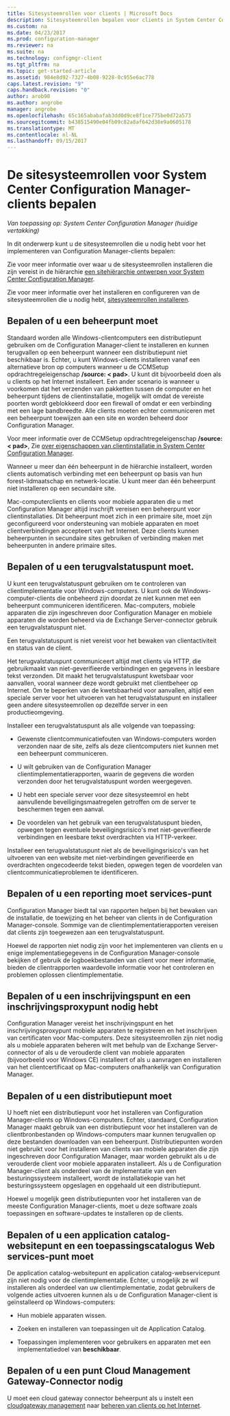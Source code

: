 ```yaml
---
title: Sitesysteemrollen voor clients | Microsoft Docs
description: Sitesysteemrollen bepalen voor clients in System Center Configuration Manager.
ms.custom: na
ms.date: 04/23/2017
ms.prod: configuration-manager
ms.reviewer: na
ms.suite: na
ms.technology: configmgr-client
ms.tgt_pltfrm: na
ms.topic: get-started-article
ms.assetid: 984e8d92-7327-4b08-9228-0c955e6ac778
caps.latest.revision: "9"
caps.handback.revision: "0"
author: arob98
ms.author: angrobe
manager: angrobe
ms.openlocfilehash: 65c165ababafab3dd0d9ce8f1ce775be0d72a573
ms.sourcegitcommit: b438515490e04fb09c82a8af642d38e9a0605178
ms.translationtype: MT
ms.contentlocale: nl-NL
ms.lasthandoff: 09/15/2017
---
```

# <a name="determine-the-site-system-roles-for-system-center-configuration-manager-clients"></a>De sitesysteemrollen voor System Center Configuration Manager-clients bepalen

*Van toepassing op: System Center Configuration Manager (huidige vertakking)*

In dit onderwerp kunt u de sitesysteemrollen die u nodig hebt voor het implementeren van Configuration Manager-clients bepalen:  

 Zie voor meer informatie over waar u de sitesysteemrollen installeren die zijn vereist in de hiërarchie [een sitehiërarchie ontwerpen voor System Center Configuration Manager](../../../../core/plan-design/hierarchy/design-a-hierarchy-of-sites.md).  

 Zie voor meer informatie over het installeren en configureren van de sitesysteemrollen die u nodig hebt, [sitesysteemrollen installeren](../../../../core/servers/deploy/configure/install-site-system-roles.md).  

##  <a name="determine-if-you-need-a-management-point"></a>Bepalen of u een beheerpunt moet  
 Standaard worden alle Windows-clientcomputers een distributiepunt gebruiken om de Configuration Manager-client te installeren en kunnen terugvallen op een beheerpunt wanneer een distributiepunt niet beschikbaar is. Echter, u kunt Windows-clients installeren vanaf een alternatieve bron op computers wanneer u de CCMSetup opdrachtregeleigenschap **/source: < pad\>**. U kunt dit bijvoorbeeld doen als u clients op het Internet installeert. Een ander scenario is wanneer u voorkomen dat het verzenden van pakketten tussen de computer en het beheerpunt tijdens de clientinstallatie, mogelijk wilt omdat de vereiste poorten wordt geblokkeerd door een firewall of omdat er een verbinding met een lage bandbreedte. Alle clients moeten echter communiceren met een beheerpunt toewijzen aan een site en worden beheerd door Configuration Manager.  

 Voor meer informatie over de CCMSetup opdrachtregeleigenschap **/source: < pad\>**, Zie [over eigenschappen van clientinstallatie in System Center Configuration Manager](../../../../core/clients/deploy/about-client-installation-properties.md).  

 Wanneer u meer dan één beheerpunt in de hiërarchie installeert, worden clients automatisch verbinding met een beheerpunt op basis van hun forest-lidmaatschap en netwerk-locatie. U kunt meer dan één beheerpunt niet installeren op een secundaire site.  

 Mac-computerclients en clients voor mobiele apparaten die u met Configuration Manager altijd inschrijft vereisen een beheerpunt voor clientinstallaties. Dit beheerpunt moet zich in een primaire site, moet zijn geconfigureerd voor ondersteuning van mobiele apparaten en moet clientverbindingen accepteert van het Internet. Deze clients kunnen beheerpunten in secundaire sites gebruiken of verbinding maken met beheerpunten in andere primaire sites.  

##  <a name="determine-if-you-need-a-fallback-status-point"></a>Bepalen of u een terugvalstatuspunt moet.  
 U kunt een terugvalstatuspunt gebruiken om te controleren van clientimplementatie voor Windows-computers. U kunt ook de Windows-computer-clients die onbeheerd zijn doordat ze niet kunnen met een beheerpunt communiceren identificeren. Mac-computers, mobiele apparaten die zijn ingeschreven door Configuration Manager en mobiele apparaten die worden beheerd via de Exchange Server-connector gebruik een terugvalstatuspunt niet.  

 Een terugvalstatuspunt is niet vereist voor het bewaken van clientactiviteit en status van de client.  

 Het terugvalstatuspunt communiceert altijd met clients via HTTP, die gebruikmaakt van niet-geverifieerde verbindingen en gegevens in leesbare tekst verzonden. Dit maakt het terugvalstatuspunt kwetsbaar voor aanvallen, vooral wanneer deze wordt gebruikt met clientbeheer op Internet. Om te beperken van de kwetsbaarheid voor aanvallen, altijd een speciale server voor het uitvoeren van het terugvalstatuspunt en installeer geen andere sitesysteemrollen op dezelfde server in een productieomgeving.  

 Installeer een terugvalstatuspunt als alle volgende van toepassing:  

-   Gewenste clientcommunicatiefouten van Windows-computers worden verzonden naar de site, zelfs als deze clientcomputers niet kunnen met een beheerpunt communiceren.  

-   U wilt gebruiken van de Configuration Manager clientimplementatierapporten, waarin de gegevens die worden verzonden door het terugvalstatuspunt worden weergegeven.  

-   U hebt een speciale server voor deze sitesysteemrol en hebt aanvullende beveiligingsmaatregelen getroffen om de server te beschermen tegen een aanval.  

-   De voordelen van het gebruik van een terugvalstatuspunt bieden, opwegen tegen eventuele beveiligingsrisico's met niet-geverifieerde verbindingen en leesbare tekst overdrachten via HTTP-verkeer.  

 Installeer een terugvalstatuspunt niet als de beveiligingsrisico's van het uitvoeren van een website met niet-verbindingen geverifieerde en overdrachten ongecodeerde tekst bieden, opwegen tegen de voordelen van clientcommunicatieproblemen te identificeren.  

##  <a name="determine-whether-you-need-a-reporting-services-point"></a>Bepalen of u een reporting moet services-punt  
 Configuration Manager biedt tal van rapporten helpen bij het bewaken van de installatie, de toewijzing en het beheer van clients in de Configuration Manager-console. Sommige van de clientimplementatierapporten vereisen dat clients zijn toegewezen aan een terugvalstatuspunt.  

 Hoewel de rapporten niet nodig zijn voor het implementeren van clients en u enige implementatiegegevens in de Configuration Manager-console bekijken of gebruik de logboekbestanden van client voor meer informatie, bieden de clientrapporten waardevolle informatie voor het controleren en problemen oplossen clientimplementatie.  

##  <a name="determine-if-you-need-an-enrollment-point-and-an-enrollment-proxy-point"></a>Bepalen of u een inschrijvingspunt en een inschrijvingsproxypunt nodig hebt  
 Configuration Manager vereist het inschrijvingspunt en het inschrijvingsproxypunt mobiele apparaten te registreren en het inschrijven van certificaten voor Mac-computers. Deze sitesysteemrollen zijn niet nodig als u mobiele apparaten beheren wilt met behulp van de Exchange Server-connector of als u de verouderde client van mobiele apparaten (bijvoorbeeld voor Windows CE) installeert of als u aanvragen en installeren van het clientcertificaat op Mac-computers onafhankelijk van Configuration Manager.  

##  <a name="determine-if-you-need-a-distribution-point"></a>Bepalen of u een distributiepunt moet  
 U hoeft niet een distributiepunt voor het installeren van Configuration Manager-clients op Windows-computers. Echter, standaard, Configuration Manager maakt gebruik van een distributiepunt voor het installeren van de clientbronbestanden op Windows-computers maar kunnen terugvallen op deze bestanden downloaden van een beheerpunt. Distributiepunten worden niet gebruikt voor het installeren van clients van mobiele apparaten die zijn ingeschreven door Configuration Manager, maar worden gebruikt als u de verouderde client voor mobiele apparaten installeert. Als u de Configuration Manager-client als onderdeel van de implementatie van een besturingssysteem installeert, wordt de installatiekopie van het besturingssysteem opgeslagen en opgehaald uit een distributiepunt.  

 Hoewel u mogelijk geen distributiepunten voor het installeren van de meeste Configuration Manager-clients, moet u deze software zoals toepassingen en software-updates te installeren op de clients.  

##  <a name="determine-if-you-need-an-application-catalog-website-point-and-an-application-catalog-web-services-point"></a>Bepalen of u een application catalog-websitepunt en een toepassingscatalogus Web services-punt moet  
 De application catalog-websitepunt en application catalog-webservicepunt zijn niet nodig voor de clientimplementatie. Echter, u mogelijk ze wil installeren als onderdeel van uw clientimplementatie, zodat gebruikers de volgende acties uitvoeren kunnen als u de Configuration Manager-client is geïnstalleerd op Windows-computers:  

-   Hun mobiele apparaten wissen.  

-   Zoeken en installeren van toepassingen uit de Application Catalog.  

-   Toepassingen implementeren voor gebruikers en apparaten met een implementatiedoel van **beschikbaar**.  

##  <a name="determine-whether-you-require-a-cloud-management-gateway-connector-point"></a>Bepalen of u een punt Cloud Management Gateway-Connector nodig 

U moet een cloud gateway connector beheerpunt als u instelt een [cloudgateway management](/sccm/core/clients/manage/setup-cloud-management-gateway) naar [beheren van clients op het Internet](/sccm/core/clients/manage/manage-clients-internet).


 